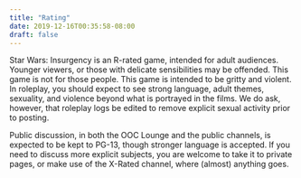 ```yaml
---
title: "Rating"
date: 2019-12-16T00:35:58-08:00
draft: false
---
```


Star Wars: Insurgency is an R-rated game, intended for adult audiences. Younger viewers, or those with delicate sensibilities may be offended. This game is not for those people. This game is intended to be gritty and violent. In roleplay, you should expect to see strong language, adult themes, sexuality, and violence beyond what is portrayed in the films. We do ask, however, that roleplay logs be edited to remove explicit sexual activity prior to posting.

Public discussion, in both the OOC Lounge and the public channels, is expected to be kept to PG-13, though stronger language is accepted. If you need to discuss more explicit subjects, you are welcome to take it to private pages, or make use of the X-Rated channel, where (almost) anything goes.